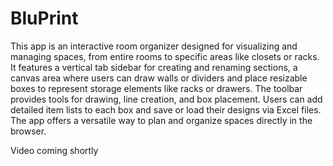 # BluPrint
 This app is an interactive room organizer designed for visualizing and managing spaces, from entire rooms to specific areas like closets or racks. It features a vertical tab sidebar for creating and renaming sections, a canvas area where users can draw walls or dividers and place resizable boxes to represent storage elements like racks or drawers. The toolbar provides tools for drawing, line creation, and box placement. Users can add detailed item lists to each box and save or load their designs via Excel files. The app offers a versatile way to plan and organize spaces directly in the browser.

 Video coming shortly
